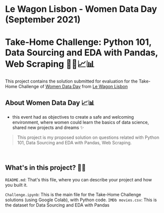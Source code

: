 # Le Wagon Lisbon - Women Data Day (September 2021)
# Take-Home Challenge: Python 101, Data Sourcing and EDA with Pandas, Web Scraping 👩‍💻📈📊

This project contains the solution submitted for evaluation for the Take-Home Challenge of [Women Data Day](https://info.lewagon.com/women-data-day-lisbon#admission) from [Le Wagon Lisbon](https://www.lewagon.com/lisbon) 

## About Women Data Day 📈📊 

- this event had as objectives to create a safe and welcoming environment, where women could learn the basics of data science, shared new projects and dreams ✨

> This project is my proposed solution on questions related with Python 101, Data Sourcing and EDA with Pandas, Web Scraping. 

<br/>

## What's in this project? 👩‍💻

`README.md`: That's this file, where you can describe your project and how you built it. 

<p/>

`Challenge.ipynb`: This is the main file for the Take-Home Challenge solutions (using Google Colab), with Python code.
`IMDb movies.csv`: This is the dataset for Data Sourcing and EDA with Pandas 
